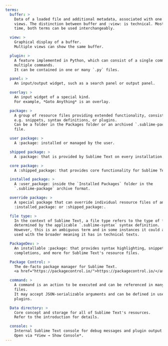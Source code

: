 ```yaml
---
terms:
  buffer: >
    Data of a loaded file and additional metadata, associated with one or more
    views. The distinction between buffer and :view: is technical. Most of the
    time, both terms can be used interchangeably.

  view: >
    Graphical display of a buffer.
    Multiple views can show the same buffer.

  plugin: >
    A feature implemented in Python, which can consist of a single command or
    multiple commands.
    It can be contained in one or many `.py` files.

  panel: >
    An input/output widget, such as a search panel or output panel.

  overlay: >
    An input widget of a special kind.
    For example, *Goto Anything* is an overlay.

  package: >
    A group of resource files providing extended functionality, consisting of
    e.g. snippets, syntax definitions, or plugins.
    Can be a folder in the Packages folder or an archived `.sublime-package`
    file.

  user package: >
    A :package: installed or managed by the user.

  shipped package: >
    A :package: that is provided by Sublime Text on every installation.

  core package: >
    A :shipped_package: that provides core functionality for Sublime Text.

  installed package: >
    A :user_package: inside the `Installed Packages` folder in the
    `.sublime-package` archive format.

  override package: >
    A special package that can override individual resource files of an
    :installed_package: or :shipped_package:.

  file type: >
    In the context of Sublime Text, a file type refers to the type of file as
    determined by the applicable `.sublime-syntax` syntax definition.
    However, this is an ambiguous term and in some instances it could also be
    used with the broader meaning it has in technical texts.

  PackageDev: >
    An installable :package: that provides syntax highlighting, snippets,
    completions, and more for Sublime Text's resource files.

  Package Control: >
    The de-facto package manager for Sublime Text.
    <a href="https://packagecontrol.io/">https://packagecontrol.io/</a>

  command: >
    A command is an action to be executed and can be referenced in many resource
    files.
    It may accept JSON-serializable arguments and can be defined in user
    plugins.

  Data directory: >
    Core concept and storage for all of Sublime Text's resources.
    Refer to the introduction for details.

  console: >
    Internal Sublime Text console for debug messages and plugin output.
    Open via *View → Show Console*.
---
```


<Glossary :terms="$frontmatter.terms" />
